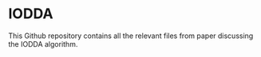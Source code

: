 # IODDA
This Github repository contains all the relevant files from paper discussing the IODDA algorithm.
